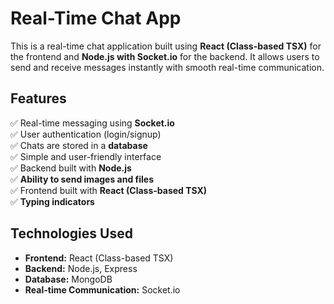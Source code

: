 # Real-Time Chat App  

This is a real-time chat application built using **React (Class-based TSX)** for the frontend and **Node.js with Socket.io** for the backend. It allows users to send and receive messages instantly with smooth real-time communication.  

## Features  
✅ Real-time messaging using **Socket.io**  
✅ User authentication (login/signup)  
✅ Chats are stored in a **database**  
✅ Simple and user-friendly interface  
✅ Backend built with **Node.js**  
✅ **Ability to send images and files**  
✅ Frontend built with **React (Class-based TSX)**  
✅ **Typing indicators** 

## Technologies Used  
- **Frontend:** React (Class-based TSX)  
- **Backend:** Node.js, Express  
- **Database:** MongoDB
- **Real-time Communication:** Socket.io  
